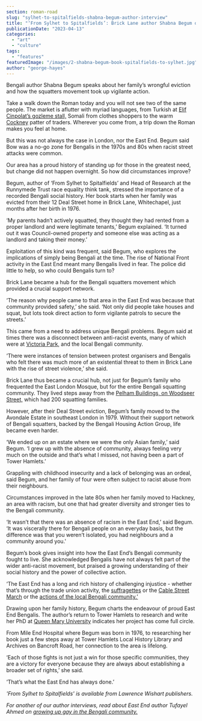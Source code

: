 ```yaml
---
section: roman-road
slug: "sylhet-to-spitalfields-shabna-begum-author-interview"
title: "‘From Sylhet to Spitalfields’: Brick Lane author Shabna Begum on Bengali squatters’ fight against racism"
publicationDate: "2023-04-13"
categories: 
  - "art"
  - "culture"
tags: 
  - "features"
featuredImage: "/images/2-shabna-begum-book-spitalfields-to-sylhet.jpg"
author: "george-hayes"
---
```


Bengali author Shabna Begum speaks about her family’s wrongful eviction and how the squatters movement took up vigilante action.

Take a walk down the Roman today and you will not see two of the same people. The market is aflutter with myriad languages, from Turkish at [Elif Cinpolat’s gozleme stall,](https://romanroadlondon.com/gozleme-street-food-market-stall/) Somali from clothes shoppers to the warm [Cockney](https://romanroadlondon.com/remembering-stan-jones-east-end-cockney-jubilee/) patter of traders. Wherever you come from, a trip down the Roman makes you feel at home.

But this was not always the case in London, nor the East End. Begum said Bow was a no-go zone for Bengalis in the 1970s and 80s when racist street attacks were common. 

Our area has a proud history of standing up for those in the greatest need, but change did not happen overnight. So how did circumstances improve?

Begum, author of ‘From Sylhet to Spitalfields’ and Head of Research at the Runnymede Trust race equality think tank, stressed the importance of a recorded Bengali social history. Her book starts when her family was evicted from their 12 Deal Street home in Brick Lane, Whitechapel, just months after her birth in 1976. 

‘My parents hadn’t actively squatted, they thought they had rented from a proper landlord and were legitimate tenants,’ Begum explained. ‘It turned out it was Council-owned property and someone else was acting as a landlord and taking their money.’

Exploitation of this kind was frequent, said Begum, who explores the implications of simply being Bengali at the time. The rise of National Front activity in the East End meant many Bengalis lived in fear. The police did little to help, so who could Bengalis turn to?

Brick Lane became a hub for the Bengali squatters movement which provided a crucial support network. 

‘The reason why people came to that area in the East End was because that community provided safety,’ she said. ‘Not only did people take houses and squat, but lots took direct action to form vigilante patrols to secure the streets.’

This came from a need to address unique Bengali problems. Begum said at times there was a disconnect between anti-racist events, many of which were at [Victoria Park,](https://romanroadlondon.com/rock-against-racism-victoria-park/) and the local Bengali community.

‘There were instances of tension between protest organisers and Bengalis who felt there was much more of an existential threat to them in Brick Lane with the rise of street violence,’ she said. 

Brick Lane thus became a crucial hub, not just for Begum’s family who frequented the East London Mosque, but for the entire Bengali squatting community. They lived steps away from the [Pelham Buildings, on Woodseer Street,](https://whitechapellondon.co.uk/bengali-squatters-movement-brick-lane/#:~:text=At%20its%20height%2C%20one%20of,Greater%20London%20Council%20(GLC).) which had 200 squatting families.

However, after their Deal Street eviction, Begum’s family moved to the Avondale Estate in southeast London in 1979. Without their support network of Bengali squatters, backed by the Bengali Housing Action Group, life became even harder.

‘We ended up on an estate where we were the only Asian family,’ said Begum. ‘I grew up with the absence of community, always feeling very much on the outside and that’s what I missed, not having been a part of Tower Hamlets.’

Grappling with childhood insecurity and a lack of belonging was an ordeal, said Begum, and her family of four were often subject to racist abuse from their neighbours.

Circumstances improved in the late 80s when her family moved to Hackney, an area with racism, but one that had greater diversity and stronger ties to the Bengali community.

‘It wasn’t that there was an absence of racism in the East End,’ said Begum. ‘It was viscerally there for Bengali people on an everyday basis, but the difference was that you weren’t isolated, you had neighbours and a community around you.'

Begum’s book gives insight into how the East End’s Bengali community fought to live. She acknowledged Bengalis have not always felt part of the wider anti-racist movement, but praised a growing understanding of their social history and the power of collective action.

‘The East End has a long and rich history of challenging injustice - whether that’s through the trade union activity, the [suffragettes](https://romanroadlondon.com/suffragette-norah-smyth-life/) or the [Cable Street March](https://romanroadlondon.com/mile-end-pogrom-battle-of-cable-street/) or the [actions of the local Bengali community.’](https://gal-dem.com/summer-protest-1978-brick-lane-london-bengalis/)

Drawing upon her family history, Begum charts the endeavour of proud East End Bengalis. The author’s return to Tower Hamlets to research and write her PhD at [Queen Mary University](https://romanroadlondon.com/queen-mary-university-development-consultation/) indicates her project has come full circle.

From Mile End Hospital where Begum was born in 1976, to researching her book just a few steps away at Tower Hamlets Local History Library and Archives on Bancroft Road, her connection to the area is lifelong.

‘Each of those fights is not just a win for those specific communities, they are a victory for everyone because they are always about establishing a broader set of rights,’ she said.

‘That’s what the East End has always done.’

_'From Sylhet to Spitalfields' is available from Lawrence Wishart_ _publishers._

_For another of our author interviews, read about East End author Tufayel Ahmed on_ [_growing up gay in the Bengali community._](https://romanroadlondon.com/this-way-out-tufayel-ahmed-interview/)


